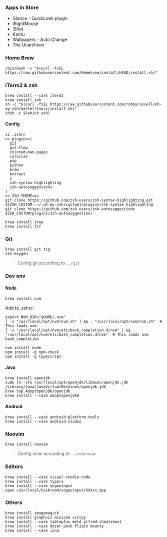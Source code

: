 ### Apps in Store

- Glance - QuickLook plugin
- iRightMouse
- iShot
- Kantu
- Wallpapers - Auto Change
- The Unarchiver

### Home Brew

```shell
/bin/bash -c "$(curl -fsSL https://raw.githubusercontent.com/Homebrew/install/HEAD/install.sh)"
```

### iTerm2 & zsh

```shell
brew install --cask iterm2
brew install zsh
sh -c "$(curl -fsSL https://raw.githubusercontent.com/robbyrussell/oh-my-zsh/master/tools/install.sh)"
chsh -s $(which zsh)
```

#### Config

```shell
vi .zshrc
>> plugins=(
  git
  git-flow
  colored-man-pages
  colorize
  pip
  python
  brew
  extract
  z
  zsh-syntax-highlighting
  zsh-autosuggestions
)
>> ZSH_THEME=ys
git clone https://github.com/zsh-users/zsh-syntax-highlighting.git ${ZSH_CUSTOM:-~/.oh-my-zsh/custom}/plugins/zsh-syntax-highlighting
git clone https://github.com/zsh-users/zsh-autosuggestions $ZSH_CUSTOM/plugins/zsh-autosuggestions
```

```shell
brew install tree
brew install fzf
```

### Git

```
brew install git tig
ssh-keygen
```

> Config git according to `../git`

### Dev env

#### Node

```
brew install nvm
```

Add to .zshrc:
```
export NVM_DIR="$HOME/.nvm"
[ -s "/usr/local/opt/nvm/nvm.sh" ] && . "/usr/local/opt/nvm/nvm.sh"  # This loads nvm
[ -s "/usr/local/opt/nvm/etc/bash_completion.d/nvm" ] && . "/usr/local/opt/nvm/etc/bash_completion.d/nvm"  # This loads nvm bash_completion
```

```
nvm install node
npm install -g npm-check
npm install -g typescript
```

#### Java

```
brew install openjdk
sudo ln -sfn /usr/local/opt/openjdk/libexec/openjdk.jdk /Library/Java/JavaVirtualMachines/openjdk.jdk
brew tap AdoptOpenJDK/openjdk
brew install --cask adoptopenjdk8
```

#### Android

```
brew install --cask android-platform-tools
brew install --cask android-studio
```

### Neovim

```shell
brew install neovim
```

> Config nvim according to `../vim/nvim`

### Editors

```
brew install --cask visual-studio-code
brew install --cask typora
brew install --cask sogouinput
open /usr/local/Caskroom/sogouinput/XXX/x.app
```

### Others

```
brew install imagemagick
brew install graphviz minicom scrcpy
brew install --cask tableplus meld alfred cheatsheet
brew install --cask dozer pock fliqlo mounty
brew install --cask iina
```
